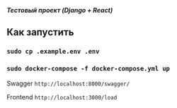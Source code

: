 ***Тестовый проект (Django + React)***

## Как запустить

### `sudo cp .example.env .env`
### `sudo docker-compose -f docker-compose.yml up`


Swagger `http://localhost:8000/swagger/`

Frontend `http://localhost:3000/load`